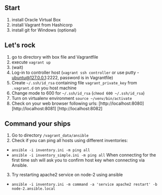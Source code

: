 ## Start

1. install Oracle Virtual Box
2. install Vagrant from Hashicorp
3. install git for Windows (optional)

## Let's rock

1. go to directory with box file and Vagrantfile
2. execute `vagrant up`
3. (wait)
4. Log-in to controller host (`vagrant ssh controller` or use putty - ubuntu@127.0.0.1:2222, password is in Vagrantfile)
5. Create `~/.ssh/id_rsa` containing file `vagrant_private_key` from `.vagrant.d` on you host machine
6. Change mode to 600 for `~/.ssh/id_rsa` (`chmod 600 ~/.ssh/id_rsa`)
7. Turn on virtualenv environment `source ~/venv/bin/activate`
8. Check on your web browser following urls: [http://localhost:8080] [http://localhost:8081] [http://localhost:8082]

## Command your ships

1. Go to directory `/vagrant_data/ansible`
2. Check if you can ping all hosts using different inventories:
  * `ansible -i inventory.ini -m ping all`
  * `ansible -i inventory_simple.ini -m ping all`
When connecting for the first time ssh will ask you to confirm host key when connecting via Ansible.
3. Try restarting apache2 service on node-2 using ansible
  * `ansible -i inventory.ini -m command -a 'service apache2 restart' -b node-2.ansible.local`